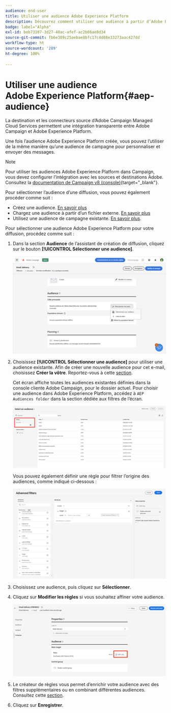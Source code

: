 ```yaml
---
audience: end-user
title: Utiliser une audience Adobe Experience Platform
description: Découvrez comment utiliser une audience à partir d’Adobe Experience Platform.
badge: label="Alpha"
exl-id: beb73107-3d27-40ac-afef-ac2b66ae8d34
source-git-commit: fb6e389c25aebae8bfc17c4d88e33273aac427dd
workflow-type: ht
source-wordcount: '289'
ht-degree: 100%

---
```


# Utiliser une audience Adobe Experience Platform{#aep-audience}

La destination et les connecteurs source d’Adobe Campaign Managed Cloud Services permettent une intégration transparente entre Adobe Campaign et Adobe Experience Platform.

Une fois l’audience Adobe Experience Platform créée, vous pouvez l’utiliser de la même manière qu’une audience de campagne pour personnaliser et envoyer des messages.

>[!NOTE]
>
>Pour utiliser les audiences Adobe Experience Platform dans Campaign, vous devez configurer l’intégration avec les sources et destinations Adobe. Consultez la [documentation de Campaign v8 (console)](https://experienceleague.adobe.com/docs/campaign/campaign-v8/connect/ac-aep.html?lang=fr){target="_blank"}.


Pour sélectionner l’audience d’une diffusion, vous pouvez également procéder comme suit :

* Créez une audience. [En savoir plus](segment-builder.md)
* Chargez une audience à partir d’un fichier externe. [En savoir plus](file-audience.md)
* Utilisez une audience de campagne existante. [En savoir plus](add-audience.md).

Pour sélectionner une audience Adobe Experience Platform pour votre diffusion, procédez comme suit :

1. Dans la section **Audience** de l’assistant de création de diffusion, cliquez sur le bouton **[!UICONTROL Sélectionner une audience]**.

   ![](assets/create-audience.png)

1. Choisissez **[!UICONTROL Sélectionner une audience]** pour utiliser une audience existante. Afin de créer une nouvelle audience pour cet e-mail, choisissez **Créer la vôtre**. Reportez-vous à cette [section](segment-builder.md).

   Cet écran affiche toutes les audiences existantes définies dans la console cliente Adobe Campaign, pour le dossier actuel. Pour choisir une audience dans Adobe Experience Platform, accédez à `AEP Audiences folder` dans la section dédiée aux filtres de l’écran.

   ![](assets/select-audience-folder.png)

   Vous pouvez également définir une règle pour filtrer l’origine des audiences, comme indiqué ci-dessous :

   ![](assets/filter-on-aep-audience.png)

1. Choisissez une audience, puis cliquez sur **Sélectionner**.

1. Cliquez sur **Modifier les règles** si vous souhaitez affiner votre audience.

   ![](assets/refine-audience.png)

1. Le créateur de règles vous permet d’enrichir votre audience avec des filtres supplémentaires ou en combinant différentes audiences. Consultez cette [section](segment-builder.md).

1. Cliquez sur **Enregistrer**.


